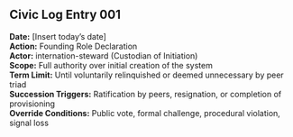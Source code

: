 ## Civic Log Entry 001  
**Date:** [Insert today’s date]  
**Action:** Founding Role Declaration  
**Actor:** internation-steward (Custodian of Initiation)  
**Scope:** Full authority over initial creation of the system  
**Term Limit:** Until voluntarily relinquished or deemed unnecessary by peer triad  
**Succession Triggers:** Ratification by peers, resignation, or completion of provisioning  
**Override Conditions:** Public vote, formal challenge, procedural violation, signal loss  
